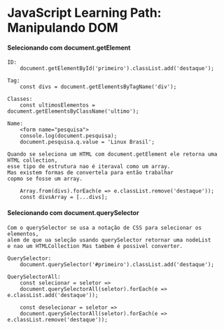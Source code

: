 # JavaScript Learning Path: Manipulando DOM


#### Selecionando com document.getElement
    
    ID:
        document.getElementById('primeiro').classList.add('destaque');
    
    Tag:
        const divs = document.getElementsByTagName('div');

    Classes:
        const ultimosElementos = document.getElementsByClassName('ultimo');

    Name:
        <form name="pesquisa">
        console.log(document.pesquisa);
        document.pesquisa.q.value = 'Linux Brasil';

    Quando se seleciona um HTML com document.getElement ele retorna uma HTML collection, 
    esse tipo de estrutura nao é iteraval como um array.
    Mas existem formas de convertela para então trabalhar
    copmo se fosse um array.

        Array.from(divs).forEach(e => e.classList.remove('destaque'));
        const divsArray = [...divs];

#### Selecionando com document.querySelector

    Com o querySelector se usa a notação de CSS para selecionar os elementos,
    alem de que ua seleção usando querySelector retornar uma nodeList
    e nao um HTMLCollection Mas tambem é possivel converter.

    QuerySelector:
        document.querySelector('#primeiro').classList.add('destaque');

    QuerySelectorAll:
        const selecionar = seletor => 
        document.querySelectorAll(seletor).forEach(e => e.classList.add('destaque'));

        const deselecionar = seletor => 
        document.querySelectorAll(seletor).forEach(e => e.classList.remove('destaque'));
